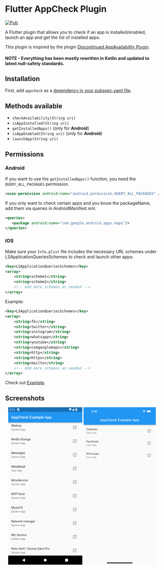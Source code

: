 # Flutter AppCheck Plugin

[![Pub](https://img.shields.io/pub/v/appcheck.svg)](https://pub.dartlang.org/packages/appcheck)

A Flutter plugin that allows you to check if an app is installed/enabled, launch an app and get the list of installed apps.

This plugin is inspired by the plugin [Discontinued AppAvailability Plugin](https://pub.dev/packages/flutter_appavailability).

#### NOTE - Everything has been mostly rewritten in Kotlin and updated to latest null-safety standards.

## Installation

First, add `appcheck` as a [dependency in your pubspec.yaml file](https://flutter.io/using-packages/).

## Methods available

- `checkAvailability(String uri)`
- `isAppInstalled(String uri)`
- `getInstalledApps()` (only for **Android**)
- `isAppEnabled(String uri)` (only for **Android**)
- `launchApp(String uri)`

## Permissions

### Android

If you want to use the `getInstalledApps()` function, you need the `QUERY_ALL_PACKAGES` permission.

 ```xml
<uses-permission android:name="android.permission.QUERY_ALL_PACKAGES" />
 ```

 If you only want to check certain apps and you know the packageName, add them via queries in AndroidManifest.xml.

 ```xml
<queries>
    <package android:name="com.google.android.apps.maps"/>
</queries>
 ```

### iOS

Make sure your `Info.plist` file includes the necessary URL schemes under LSApplicationQueriesSchemes to check and launch other apps:

```xml
<key>LSApplicationQueriesSchemes</key>
<array>
    <string>scheme1</string>
    <string>scheme2</string>
    <!-- Add more schemes as needed -->
</array>
```

Example:

```xml
<key>LSApplicationQueriesSchemes</key>
<array>
    <string>fb</string>
    <string>twitter</string>
    <string>instagram</string>
    <string>whatsapp</string>
    <string>youtube</string>
    <string>comgooglemaps</string>
    <string>http</string>
    <string>https</string>
    <string>mailto</string>
    <!-- Add more schemes as needed -->
</array>
```

Check out [Example](https://github.com/Yash-Garg/appcheck/blob/develop/example/lib/main.dart).

## Screenshots

<p align="center">
  <img width="48.2%" src="https://raw.githubusercontent.com/Yash-Garg/AppCheck/develop/images/screen-android.png">
  <img width="47%" src="https://raw.githubusercontent.com/Yash-Garg/AppCheck/develop/images/screen-ios.png">
</p>
